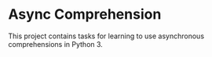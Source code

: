 # Async Comprehension

This project contains tasks for learning to use asynchronous comprehensions in Python 3.